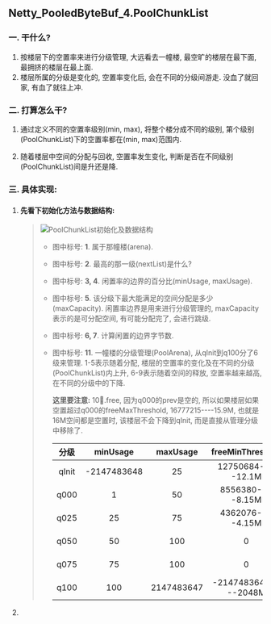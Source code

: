 ## Netty_PooledByteBuf_4.PoolChunkList

### 一. 干什么?

1. 按楼层下的空置率来进行分级管理, 大远看去一幢楼, 最空旷的楼层在最下面, 最拥挤的楼层在最上面.  
2. 楼层所属的分级是变化的, 空置率变化后, 会在不同的分级间游走. 没血了就回家, 有血了就往上冲.



### 二. 打算怎么干? 

1. 通过定义不同的空置率级别(min, max), 将整个楼分成不同的级别, 第个级别(PoolChunkList)下的空置率都在(min, max)范围内.

2. 随着楼层中空间的分配与回收, 空置率发生变化, 判断是否在不同级别(PoolChunkList)间是升还是降.

   


### 三. 具体实现:

1. #### 先看下初始化方法与数据结构:

   > ![PoolChunkList初始化及数据结构](/Users/dm/Documents/finup_codes/github/Reading-Netty-SourceCode/netty_4.1.63/images/3.PooledByteBufAllocator/2.DataStructure-5.PoolChunkList.png)
   >
   > - 图中标号: **1**. 属于那幢楼(arena).
   >
   > - 图中标号: **2**. 最高的那一级(nextList)是什么?
   >
   > - 图中标号: **3, 4**. 闲置率的边界的百分比(minUsage, maxUsage). 
   >
   > - 图中标号: **5**. 该分级下最大能满足的空间分配是多少(maxCapacity). 闲置率边界是用来进行分级管理的, maxCapacity表示的是可分配空间, 有可能分配完了, 会进行跳级.
   >
   > - 图中标号: **6, 7**. 计算闲置的边界字节数.
   >
   > - 图中标号: **11**. 一幢楼的分级管理(PoolArena), 从qInit到q100分了6级来管理. 1-5表示随着分配, 楼层的空置率的变化及在不同的分级(PoolChunkList)内上升, 6-9表示随着空间的释放, 空置率越来越高, 在不同的分级中的下降. 
   >
   >   **这里要注意:** 10.free, 因为q000的prev是空的, 所以如果楼层如果空置超过q000的freeMaxThreshold, 16777215----15.9M, 也就是16M空间都是空置时, 该楼层不会下降到qInit, 而是直接从管理分级中移除了. 
   >
   >   | 分级  |  minUsage   |  maxUsage  |   freeMinThreshold   |  freeMaxThreshold   |    maxCapacity    |
   >   | :---: | :---------: | :--------: | :------------------: | :-----------------: | :---------------: |
   >   | qInit | -2147483648 |     25     |  12750684----12.1M   | 2147483647----2048M | 16609443----15.8M |
   >   | q000  |      1      |     50     |   8556380----8.15M   |  16777215----15.9M  | 16609443----15.8M |
   >   | q025  |     25      |     75     |   4362076----4.15M   |  12750684----12.1M  |  12582912----12M  |
   >   | q050  |     50      |    100     |          0           |  8556380----8.15M   |   8388608----8M   |
   >   | q075  |     75      |    100     |          0           |  4362076----4.15M   |   4194304----4M   |
   >   | q100  |     100     | 2147483647 | -2147483648----2048M |          0          |         0         |
   
2. 